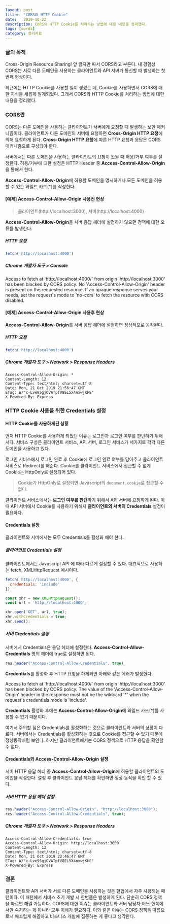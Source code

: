 ```yaml
---
layout: post
title:  "CORS와 HTTP Cookie"
date:   2019-10-22
description: CORS와 HTTP Cookie를 처리하는 방법에 대한 내용을 정리했다.
tags: [words]
category: 정리자료
---
```

### 글의 목적
Cross-Origin Resource Sharing! 앞 글자만 따서 CORS라고 부른다. 내 경험상 CORS는 서로 다른 도메인을 사용하는 클라이언트와 API 서버가 통신할 때 발생하는 첫번째 현상이다.

최근에는 HTTP Cookie를 사용할 일이 생겼는 데, Cookie를 사용하면서 CORS에 대한 지식을 새롭게 알게되었다. 그래서 CORS와 HTTP Cookie를 처리하는 방법에 대한 내용을 정리했다.

### CORS란
CORS는 다른 도메인을 사용하는 클라이언트가 서버에게 요청할 때 발생하는 보안 매커니즘이다. 클라이언트가 다른 도메인의 서버에 요청하면 **Cross-Origin HTTP 요청**에 의해 요청하게 된다. **Cross-Origin HTTP 요청**에 따른 HTTP 요청과 응답은 CORS 매커니즘으로 구성되야 한다.

서버에서는 다른 도메인을 사용하는 클라이언트의 요청이 왔을 때 허용/거부 여부를 설정한다. 허용/거부에 대한 설정은 HTTP Header 중 **Access-Control-Allow-Origin**을 통해서 한다.

**Access-Control-Allow-Origin**에 허용할 도메인을 명시하거나 모든 도메인을 허용할 수 있는 와일드 카드(*)를 작성한다.

#### [예제] Access-Control-Allow-Origin 사용전 현상
> 클라이언트(http://localhost:3000), 서버(http://localhost:4000)

**Access-Control-Allow-Origin**을 서버 응답 헤더에 설정하지 않으면 정책에 대한 오류를 발생한다.

##### HTTP 요청
```js
fetch('http://localhost:4000')
```

##### Chrome 개발자 도구 > Console
Access to fetch at 'http://localhost:4000/' from origin 'http://localhost:3000' has been blocked by CORS policy: No 'Access-Control-Allow-Origin' header is present on the requested resource. If an opaque response serves your needs, set the request's mode to 'no-cors' to fetch the resource with CORS disabled.

#### [예제] Access-Control-Allow-Origin 사용후 현상
**Access-Control-Allow-Origin**를 서버 응답 헤더에 설정하면 정상적으로 동작된다.

##### HTTP 요청
```js
fetch('http://localhost:4000')
```

##### Chrome 개발자 도구 > Network > Response Headers
```
Access-Control-Allow-Origin: *
Content-Length: 12
Content-Type: text/html; charset=utf-8
Date: Mon, 21 Oct 2019 21:56:47 GMT
ETag: W/"c-Lve95gjOVATpfV8EL5X4nxwjKHE"
X-Powered-By: Express
```

### HTTP Cookie 사용을 위한 Credentials 설정
#### HTTP Cookie를 사용하게된 상황
먼저 HTTP Cookie를 사용하게 되었던 이유는 로그인과 로그인 여부를 판단하기 위해서다. 서비스 구성은 클라이언트 서비스, API 서버, 로그인 서비스가 세가지로 각각 다른 도메인을 사용하고 있다.

로그인 서비스에서 로그인 완료 후 Cookie에 로그인 완료 여부를 담아주고 클라이언트 서비스로 Redirect를 해준다. Cookie를 클라이언트 서비스에서 접근할 수 없게 Cookie는 HttpOnly로 설정되어 있다.

> Cookie가 HttpOnly로 설정되면 Javascript의 `document.cookie`로 접근할 수 없다.

클라이언트 서비스에서는 **로그인 여부를 판단**하기 위해서 API 서버에 요청하게 된다. 이때 API 서버에서 Cookie를 사용하기 위해서 **클라이언트와 서버의 Credentials** 설정이 필요하다.

#### Credentials 설정
클라이언트와 서버에서는 모두 Credentials를 활성화 해야 한다.

##### 클라이언트 Credentials 설정
클라이언트에서는 Javascript API 에 따라 다르게 설정할 수 있다. 대표적으로 사용하는 fetch, XMLHttpRequest 예시이다.
```js
fetch('http://localhost:4000', {
  credentials: 'include'
})
```
```js
const xhr = new XMLHttpRequest();
const url = 'http://localhost:4000';

xhr.open('GET', url, true);
xhr.withCredentials = true;
xhr.send();
```

##### 서버 Credentials 설정
서버에서 Credentials은 응답 헤더에 설정한다. **Access-Control-Allow-Credentials** 명의 헤더에 true로 설정하면 된다.
```js
res.header("Access-Control-Allow-Credentials", true)
```

**Credentials**를 활성화 후 HTTP 요청을 하게되면 아래와 같은 에러가 발생한다.

Access to fetch at 'http://localhost:4000/' from origin 'http://localhost:3000' has been blocked by CORS policy: The value of the 'Access-Control-Allow-Origin' header in the response must not be the wildcard '*' when the request's credentials mode is 'include'.

**Credentials** 활성화 후에는 **Access-Control-Allow-Origin**에 와일드 카드(*)를 사용할 수 없기 때문이다.

여기서 주의할 점은 Credentials를 활성화하는 것으로 클라이언트와 서버의 상황이 다르다. 서버에서는 Credentials를 활성화하는 것으로 Cookie를 접근할 수 있기 때문에 정상동작처럼 보인다. 하지만 클라이언트에서는 CORS 정책으로 HTTP 응답을 확인할 수 없다.

#### Credentials와 Access-Control-Allow-Origin 설정
서버 HTTP 응답 헤더 중 **Access-Control-Allow-Origin**에 허용할 클라이언트의 도메인을 작성한다. 설정 후 클라이언트 응답 헤더를 확인하면 정상 동작을 확인 할 수 있다.

##### 서버 HTTP 응답 헤더 설정
```js
res.header("Access-Control-Allow-Origin", "http://localhost:3000");
res.header("Access-Control-Allow-Credentials", true);
```

##### Chrome 개발자 도구 > Network > Response Headers
```
Access-Control-Allow-Credentials: true
Access-Control-Allow-Origin: http://localhost:3000
Content-Length: 12
Content-Type: text/html; charset=utf-8
Date: Mon, 21 Oct 2019 22:46:47 GMT
ETag: W/"c-Lve95gjOVATpfV8EL5X4nxwjKHE"
X-Powered-By: Express
```

### 결론
클라이언트와 API 서버가 서로 다른 도메인을 사용하는 것은 현업에서 자주 사용되는 패턴이다. 이 패턴에서 서비스 초기 개발 시 한번쯤은 발생하게 된다. 단순히 CORS 정책을 따르면 해결 가능하다. CORS에 대한 이슈는 클라이언트와 서버 담당자 어느 한쪽에서만 숙지하는 게 아니라 모두 이해가 필요하다. 이와 같은 이슈는 CORS 정책을 따름으로서 매끄럽게 해결하고 비즈니스 개발에 집중하는 게 좋다고 생각한다.